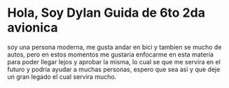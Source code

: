 # Hola, Soy Dylan Guida de 6to 2da avionica
soy una persona moderna, me gusta andar en bici y tambien se mucho de autos, pero en estos momentos me gustaria enfocarme en esta materia para poder llegar lejos y aprobar la misma, lo cual se que me servira en el futuro y podria ayudar a muchas personas, espero que sea asi y que deje un gran legado el cual servira mucho.
